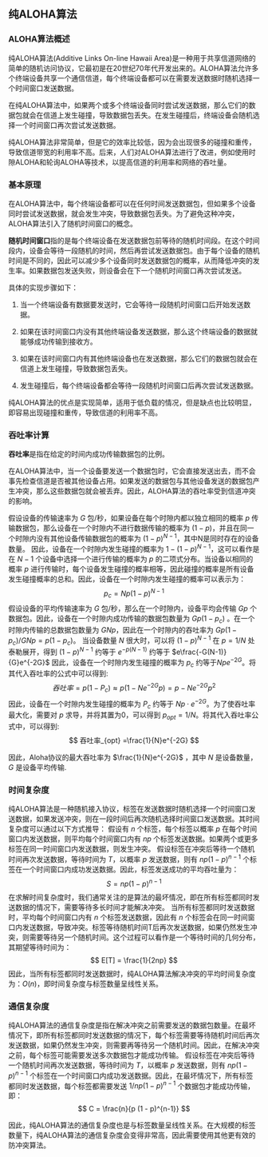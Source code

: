 ## 纯ALOHA算法

### ALOHA算法概述

纯ALOHA算法(Additive Links On-line Hawaii Area)是一种用于共享信道网络的简单的随机访问协议，它最初是在20世纪70年代开发出来的。ALOHA算法允许多个终端设备共享一个通信信道，每个终端设备都可以在需要发送数据时随机选择一个时间窗口发送数据。

在纯ALOHA算法中，如果两个或多个终端设备同时尝试发送数据，那么它们的数据包就会在信道上发生碰撞，导致数据包丢失。在发生碰撞后，终端设备会随机选择一个时间窗口再次尝试发送数据。

纯ALOHA算法非常简单，但是它的效率比较低，因为会出现很多的碰撞和重传，导致信道带宽的利用率不高。后来，人们对ALOHA算法进行了改进，例如使用时隙ALOHA和轮询ALOHA等技术，以提高信道的利用率和网络的吞吐量。

### 基本原理

在ALOHA算法中，每个终端设备都可以在任何时间发送数据包，但如果多个设备同时尝试发送数据，就会发生冲突，导致数据包丢失。为了避免这种冲突，ALOHA算法引入了随机时间窗口的概念。

**随机时间窗口**指的是每个终端设备在发送数据包前等待的随机时间段。在这个时间段内，设备会等待一段随机的时间，然后再尝试发送数据包。由于每个设备的随机时间是不同的，因此可以减少多个设备同时发送数据包的概率，从而降低冲突的发生率。如果数据包发送失败，则设备会在下一个随机时间窗口再次尝试发送。

具体的实现步骤如下：

1. 当一个终端设备有数据要发送时，它会等待一段随机时间窗口后开始发送数据。

2. 如果在该时间窗口内没有其他终端设备发送数据，那么这个终端设备的数据就能够成功传输到接收方。

3. 如果在该时间窗口内有其他终端设备也在发送数据，那么它们的数据包就会在信道上发生碰撞，导致数据包丢失。

4. 发生碰撞后，每个终端设备都会等待一段随机时间窗口后再次尝试发送数据。

纯ALOHA算法的优点是实现简单，适用于低负载的情况，但是缺点也比较明显，即容易出现碰撞和重传，导致信道的利用率不高。

### 吞吐率计算

**吞吐率**是指在给定的时间内成功传输数据包的比例。

在ALOHA算法中，当一个设备要发送一个数据包时，它会直接发送出去，而不会事先检查信道是否被其他设备占用。如果发送的数据包与其他设备发送的数据包产生冲突，那么这些数据包就会被丢弃。因此，ALOHA算法的吞吐率受到信道冲突的影响。

假设设备的传输速率为 $G$ 包/秒，如果设备在每个时隙内都以独立相同的概率 $p$ 传输数据包，那么设备在一个时隙内不进行数据传输的概率为 $(1-p)$，并且在同一个时隙内没有其他设备传输数据包的概率为 $(1-p)^{N-1}$，其中N是同时存在的设备数量。
因此，设备在一个时隙内发生碰撞的概率为 $1-(1-p)^{N-1}$，这可以看作是在 $N-1$ 个设备中选择一个进行传输的概率为 $p$ 的二项式分布。当设备以相同的概率 $p$ 进行传输时，每个设备发生碰撞的概率相等，因此碰撞的概率是所有设备发生碰撞概率的总和。因此，设备在一个时隙内发生碰撞的概率可以表示为：
$$
p_c = Np(1-p)^{N-1}
$$
假设设备的平均传输速率为 $G$ 包/秒，那么在一个时隙内，设备平均会传输 $Gp$ 个数据包。因此，设备在一个时隙内成功传输的数据包数量为 $Gp(1-p_c)$ 。在一个时隙内传输的总数据包数量为 $GNp$，因此在一个时隙内的吞吐率为 $Gp(1-p_c)/GNp = p(1-p_c)$。
当设备数量 $N$ 很大时，可以将 $(1-p)^{N-1}$ 在 $p=1/N$ 处泰勒展开，得到 $(1-p)^{N-1}$ 约等于 $e^{-p(N-1)}$ 约等于 $e\frac{-G(N-1)}{G}e^{-2G}$ 因此，设备在一个时隙内发生碰撞的概率为 $p_c$ 约等于$Np e^{-2G}$。将其代入吞吐率的公式中可以得到:
$$
吞吐率 = p(1-P_c) \approx p(1-Ne^{-2G}p) = p - Ne^{-2G}p^2
$$
因此，设备在一个时隙内发生碰撞的概率为 $P_c$ 约等于 $Np\cdot e^{-2G}$。为了使吞吐率最大化，需要对 $p$ 求导，并将其置为0，可以得到 $p_{opt} = 1/N$。将其代入吞吐率公式中，可以得到:
$$
吞吐率_{opt} =\frac{1}{N}e^{-2G}
$$

因此，Aloha协议的最大吞吐率为 $\frac{1}{N}e^{-2G}$ ，其中 $N$ 是设备数量，$G$ 是设备平均传输.

### 时间复杂度

纯ALOHA算法是一种随机接入协议，标签在发送数据时随机选择一个时间窗口发送数据，如果发送冲突，则在一段时间后再次随机选择时间窗口发送数据。其时间复杂度可以通过以下方式推导：
假设有 $n$ 个标签，每个标签以概率 $p$ 在每个时间窗口内发送数据，则平均每个时间窗口内有 $np$ 个标签发送数据。如果两个或更多标签在同一时间窗口内发送数据，则发生冲突。
假设标签在冲突后等待一个随机时间再次发送数据，等待时间为 $T$，以概率 $p$ 发送数据，则有 $np(1-p)^{n-1}$ 个标签在一个时间窗口内成功发送数据。因此，标签发送成功的平均吞吐量为：
$$
S = np(1-p)^{n-1}
$$
在求解时间复杂度时，我们通常关注的是算法的最坏情况，即在所有标签都同时发送数据的情况下，需要等待多长时间才能解决冲突。
当所有标签都同时发送数据时，平均每个时间窗口内有 $n$ 个标签发送数据，因此有 $n$ 个标签会在同一时间窗口内发送数据，导致冲突。标签等待随机时间T后再次发送数据，如果仍然发生冲突，则需要等待另一个随机时间。这个过程可以看作是一个等待时间的几何分布，其期望等待时间为：
$$
E[T] = \frac{1}{2np}
$$
因此，当所有标签都同时发送数据时，纯ALOHA算法解决冲突的平均时间复杂度为：$O(n)$，即时间复杂度与标签数量呈线性关系。

### 通信复杂度

纯ALOHA算法的通信复杂度是指在解决冲突之前需要发送的数据包数量。在最坏情况下，即所有标签都同时发送数据的情况下，每个标签需要等待随机时间后再次发送数据，如果仍然发生冲突，则需要再等待另一个随机时间。因此，在解决冲突之前，每个标签可能需要发送多次数据包才能成功传输。
假设标签在冲突后等待一个随机时间再次发送数据，等待时间为 $T$，以概率 $p$ 发送数据，则有 $np(1-p)^{n-1}$ 个标签在一个时间窗口内成功发送数据。因此，在最坏情况下，所有标签都同时发送数据，每个标签都需要发送 $1/np(1-p)^{n-1}$ 个数据包才能成功传输，即：
$$
C = \frac{n}{p (1 - p)^{n-1}}
$$

因此，纯ALOHA算法的通信复杂度也是与标签数量呈线性关系。在大规模的标签数量下，纯ALOHA算法的通信复杂度会变得非常高，因此需要使用其他更有效的防冲突算法。